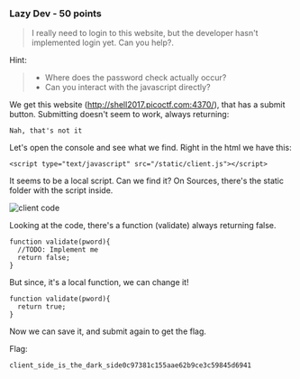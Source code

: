 ### Lazy Dev - 50 points

> I really need to login to this website, but the developer hasn't implemented login yet. Can you help?.

Hint:
> * Where does the password check actually occur?
> * Can you interact with the javascript directly?

We get this website (http://shell2017.picoctf.com:4370/), that has a submit button. Submitting doesn't seem to work, always returning:
```
Nah, that's not it
```
Let's open the console and see what we find.
Right in the html we have this:
```
<script type="text/javascript" src="/static/client.js"></script>
```
It seems to be a local script. Can we find it?
On Sources, there's the static folder with the script inside.

![client code](http://imgur.com/a/rEz3A)

Looking at the code, there's a function (validate) always returning false.
```
function validate(pword){
  //TODO: Implement me
  return false;
}
```
But since, it's a local function, we can change it!
```
function validate(pword){
  return true;
}
```
Now we can save it, and submit again to get the flag.

Flag:
```
client_side_is_the_dark_side0c97381c155aae62b9ce3c59845d6941
```

